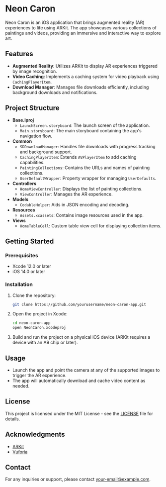 # Neon Caron

Neon Caron is an iOS application that brings augmented reality (AR) experiences to life using ARKit. The app showcases various collections of paintings and videos, providing an immersive and interactive way to explore art.

## Features

- **Augmented Reality**: Utilizes ARKit to display AR experiences triggered by image recognition.
- **Video Caching**: Implements a caching system for video playback using `CachingPlayerItem`.
- **Download Manager**: Manages file downloads efficiently, including background downloads and notifications.

## Project Structure

- **Base.lproj**
  - `LaunchScreen.storyboard`: The launch screen of the application.
  - `Main.storyboard`: The main storyboard containing the app's navigation flow.
- **Common**
  - `SDDownloadManager`: Handles file downloads with progress tracking and background support.
  - `CachingPlayerItem`: Extends `AVPlayerItem` to add caching capabilities.
  - `PaintingCollections`: Contains the URLs and names of painting collections.
  - `UserDefaultWrapper`: Property wrapper for managing `UserDefaults`.
- **Controllers**
  - `HomeViewController`: Displays the list of painting collections.
  - `ViewController`: Manages the AR experience.
- **Models**
  - `CodableHelper`: Aids in JSON encoding and decoding.
- **Resources**
  - `Assets.xcassets`: Contains image resources used in the app.
- **Views**
  - `HomeTableCell`: Custom table view cell for displaying collection items.

## Getting Started

### Prerequisites

- Xcode 12.0 or later
- iOS 14.0 or later

### Installation

1. Clone the repository:
    ```sh
    git clone https://github.com/yourusername/neon-caron-app.git
    ```
2. Open the project in Xcode:
    ```sh
    cd neon-caron-app
    open NeonCaron.xcodeproj
    ```
3. Build and run the project on a physical iOS device (ARKit requires a device with an A9 chip or later).

## Usage

- Launch the app and point the camera at any of the supported images to trigger the AR experience.
- The app will automatically download and cache video content as needed.

## License

This project is licensed under the MIT License - see the [LICENSE](LICENSE) file for details.

## Acknowledgments

- [ARKit](https://developer.apple.com/arkit/)
- [Vuforia](https://www.ptc.com/en/products/augmented-reality/vuforia)

## Contact

For any inquiries or support, please contact [your-email@example.com](mailto:your-email@example.com).

